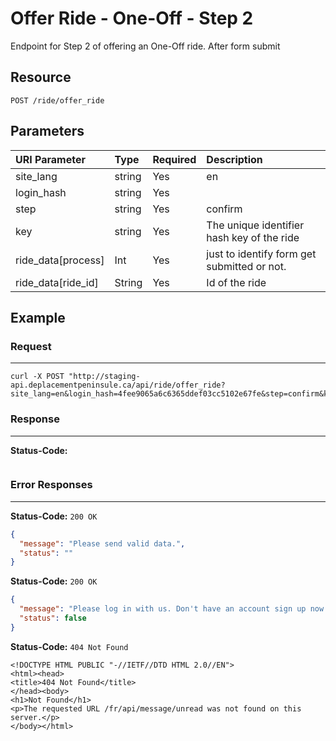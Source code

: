 # Offer Ride - One-Off - Step 2

Endpoint for Step 2 of offering an One-Off ride. After form submit

## Resource

```
POST /ride/offer_ride
```

## Parameters

| URI Parameter                   | Type     | Required | Description |
|:--------------------------------|:---------|:---------|:------------|
| site_lang     | string | Yes      | en          |
| login_hash    | string | Yes      |             |
| step    | string | Yes      |confirm             |
| key     | string | Yes      |The unique identifier hash key of the ride             |
| ride_data[process]  | Int      | Yes         |just to identify form get submitted or not. |
| ride_data[ride_id]  | String |Yes   | Id of the ride   

## Example

### Request
***

```curl
curl -X POST "http://staging-api.deplacementpeninsule.ca/api/ride/offer_ride?site_lang=en&login_hash=4fee9065a6c6365ddef03cc5102e67fe&step=confirm&key=eb656aebab369c63d977c1e8bf510ce0&ride_data[process]=1&ride_data[ride_id]=19"
```

### Response
***

**Status-Code:**

```

```


### Error Responses
***
<!--
- No data aside from Login Hash and Site Language
- With Data entered
-->
**Status-Code:** ```200 OK```


```json
{
  "message": "Please send valid data.",
  "status": ""
}
```

<!--No Login Hash-->
**Status-Code:** ```200 OK```


```json
{
  "message": "Please log in with us. Don't have an account sign up now!",
  "status": false
}
```

<!--No Site Language-->
**Status-Code:** ```404 Not Found```


```
<!DOCTYPE HTML PUBLIC "-//IETF//DTD HTML 2.0//EN">
<html><head>
<title>404 Not Found</title>
</head><body>
<h1>Not Found</h1>
<p>The requested URL /fr/api/message/unread was not found on this server.</p>
</body></html>
```
